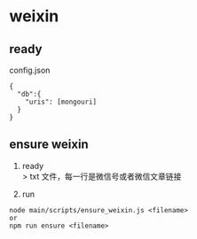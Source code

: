 # weixin

## ready
config.json
```
{
  "db":{
    "uris": [mongouri]
  }
}
```

## ensure weixin
  1. ready  
    > txt 文件，每一行是微信号或者微信文章链接  

  2. run  
  ```
  node main/scripts/ensure_weixin.js <filename>
  or
  npm run ensure <filename>
  ```